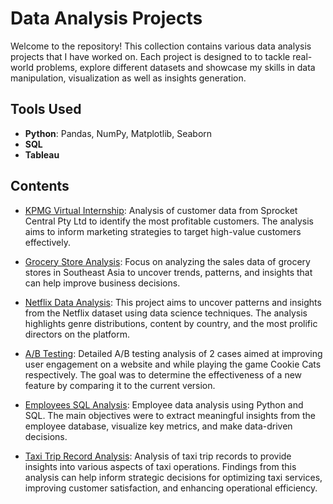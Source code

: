 # Data Analysis Projects
Welcome to the repository! This collection contains various data analysis projects that I have worked on. Each project is designed to to tackle real-world problems, explore different datasets and showcase my skills in data manipulation, visualization as well as insights generation.

## Tools Used

- **Python**: Pandas, NumPy, Matplotlib, Seaborn
- **SQL**
- **Tableau**

## Contents
- [KPMG Virtual Internship](https://github.com/Sofipet/Projects-Data-Analysis/tree/main/KPMG%20Virtual%20Internship): Analysis of customer data from Sprocket Central Pty Ltd to identify the most profitable customers. The analysis aims to inform marketing strategies to target high-value customers effectively.

- [Grocery Store Analysis](https://github.com/Sofipet/Projects-Data-Analysis/tree/main/Grocery%20store%20analysis): Focus on analyzing the sales data of grocery stores in Southeast Asia to uncover trends, patterns, and insights that can help improve business decisions. 

- [Netflix Data Analysis](https://github.com/Sofipet/Projects-Data-Analysis/tree/main/Netflix%20analysis): This project aims to uncover patterns and insights from the Netflix dataset using data science techniques. The analysis highlights genre distributions, content by country, and the most prolific directors on the platform.

- [A/B Testing](https://github.com/Sofipet/Projects-Data-Analysis/tree/main/AB%20testing): Detailed A/B testing analysis of 2 cases aimed at improving user engagement on a website and while playing the game Cookie Cats respectively. The goal was to determine the effectiveness of a new feature by comparing it to the current version. 

- [Employees SQL Analysis](https://github.com/Sofipet/Projects-Data-Analysis/tree/main/SQL%20analysis): Employee data analysis using Python and SQL. The main objectives were to extract meaningful insights from the employee database, visualize key metrics, and make data-driven decisions. 

- [Taxi Trip Record Analysis](https://github.com/Sofipet/Projects-Data-Analysis/tree/main/Taxi%20analysis): Analysis of taxi trip records to provide insights into various aspects of taxi operations. Findings from this analysis can help inform strategic decisions for optimizing taxi services, improving customer satisfaction, and enhancing operational efficiency.
